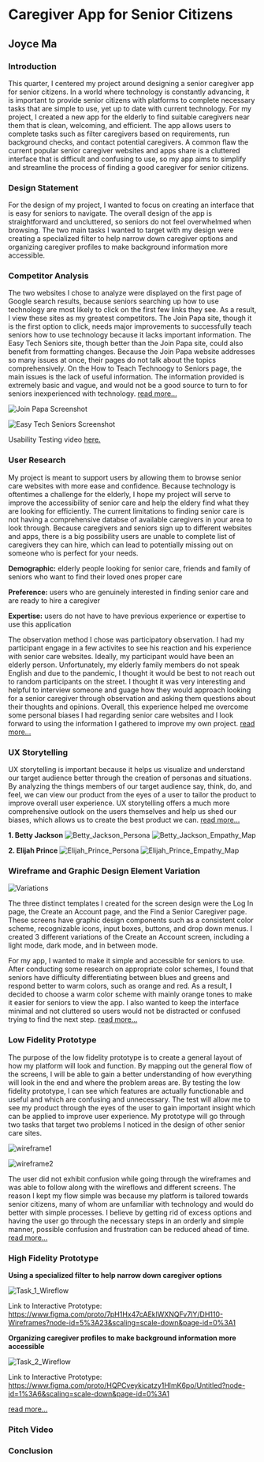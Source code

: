 # Caregiver App for Senior Citizens
## Joyce Ma

### Introduction

This quarter, I centered my project around designing a senior caregiver app for senior citizens. In a world where technology is constantly advancing, it is important to provide senior citizens with platforms to complete necessary tasks that are simple to use, yet up to date with current technology. For my project, I created a new app for the elderly to find suitable caregivers near them that is clean, welcoming, and efficient. The app allows users to complete tasks such as filter caregivers based on requirements, run background checks, and contact potential caregivers. A common flaw the current popular senior caregiver websites and apps share is a cluttered interface that is difficult and confusing to use, so my app aims to simplify and streamline the process of finding a good caregiver for senior citizens.

### Design Statement

For the design of my project, I wanted to focus on creating an interface that is easy for seniors to navigate. The overall design of the app is straightforward and uncluttered, so seniors do not feel overwhelmed when browsing. The two main tasks I wanted to target with my design were creating a specialized filter to help narrow down caregiver options and organizing caregiver profiles to make background information more accessible. 

### Competitor Analysis

The two websites I chose to analyze were displayed on the first page of Google search results, because seniors searching up how to use technology are most likely to click on the first few links they see. As a result, I view these sites as my greatest competitors. The Join Papa site, though it is the first option to click, needs major improvements to successfully teach seniors how to use technology because it lacks important information. The Easy Tech Seniors site, though better than the Join Papa site, could also benefit from formatting changes. Because the Join Papa website addresses so many issues at once, their pages do not talk about the topics comprehensively. On the How to Teach Technoogy to Seniors page, the main issues is the lack of useful information. The information provided is extremely basic and vague, and would not be a good source to turn to for seniors inexperienced with technology. [read more...](https://github.com/joycema-DH110/DH110-JOYCEMA/edit/main/Assignment%2001)

![Join Papa Screenshot](https://github.com/joycema-DH110/DH110-JOYCEMA/blob/main/Join%20Papa%20Screenshot.png)

![Easy Tech Seniors Screenshot](https://github.com/joycema-DH110/DH110-JOYCEMA/blob/main/Easy%20Tech%20Seniors%20Screenshot.png)

Usability Testing video [here.](https://drive.google.com/file/d/12gYJr7UeLXbd43dcpjhcdbJGak-mKOK6/view?usp=sharing)

### User Research

My project is meant to support users by allowing them to browse senior care websites with more ease and confidence. Because technology is oftentimes a challenge for the elderly, I hope my project will serve to improve the accessibility of senior care and help the eldery find what they are looking for efficiently. The current limitations to finding senior care is not having a comprehensive databse of available caregivers in your area to look through. Because caregivers and seniors sign up to different websites and apps, there is a big possibility users are unable to complete list of caregivers they can hire, which can lead to potentially missing out on someone who is perfect for your needs.

**Demographic:** elderly people looking for senior care, friends and family of seniors who want to find their loved ones proper care

**Preference:** users who are genuinely interested in finding senior care and are ready to hire a caregiver

**Expertise:** users do not have to have previous experience or expertise to use this application

The observation method I chose was participatory observation. I had my participant engage in a few activites to see his reaction and his experience with senior care websites. Ideally, my participant would have been an elderly person. Unfortunately, my elderly family members do not speak English and due to the pandemic, I thought it would be best to not reach out to random participants on the street. I thought it was very interesting and helpful to interview someone and guage how they would approach looking for a senior caregiver through observation and asking them questions about their thoughts and opinions. Overall, this experience helped me overcome some personal biases I had regarding senior care websites and I look forward to using the information I gathered to improve my own project. [read more...](https://github.com/joycema-DH110/DH110-JOYCEMA/blob/main/Assignment%2003)

### UX Storytelling

UX storytelling is important because it helps us visualize and understand our target audience better through the creation of personas and situations. By analyzing the things members of our target audience say, think, do, and feel, we can view our product from the eyes of a user to tailor the product to improve overall user experience. UX storytelling offers a much more comprehensive outlook on the users themselves and help us shed our biases, which allows us to create the best product we can. [read more...](https://github.com/joycema-DH110/DH110-JOYCEMA/blob/main/Assignment%2004)

**1. Betty Jackson**
![Betty_Jackson_Persona](https://github.com/joycema-DH110/DH110-JOYCEMA/blob/main/BettyJacksonPersona.jpg)
![Betty_Jackson_Empathy_Map](https://github.com/joycema-DH110/DH110-JOYCEMA/blob/main/BettyJacksonEmpathyMap.jpg)

**2. Elijah Prince**
![Elijah_Prince_Persona](https://github.com/joycema-DH110/DH110-JOYCEMA/blob/main/ElijahPrincePersona.jpg)
![Elijah_Prince_Empathy_Map](https://github.com/joycema-DH110/DH110-JOYCEMA/blob/main/ElijahPrinceEmpathyMap.jpg)

### Wireframe and Graphic Design Element Variation

![Variations](https://github.com/joycema-DH110/DH110-JOYCEMA/blob/main/Variations.jpg)

The three distinct templates I created for the screen design were the Log In page, the Create an Account page, and the Find a Senior Caregiver page. These screens have graphic design components such as a consistent color scheme, recognizable icons, input boxes, buttons, and drop down menus. I created 3 different variations of the Create an Account screen, including a light mode, dark mode, and in between mode.

For my app, I wanted to make it simple and accessible for seniors to use. After conducting some research on appropriate color schemes, I found that seniors have difficulty differentiating between blues and greens and respond better to warm colors, such as orange and red. As a result, I decided to choose a warm color scheme with mainly orange tones to make it easier for seniors to view the app. I also wanted to keep the interface minimal and not cluttered so users would not be distracted or confused trying to find the next step. [read more...](https://github.com/joycema-DH110/DH110-JOYCEMA/blob/main/Assignment%206%20%26%207)

### Low Fidelity Prototype

The purpose of the low fidelity prototype is to create a general layout of how my platform will look and function. By mapping out the general flow of the screens, I will be able to gain a better understanding of how everything will look in the end and where the problem areas are. By testing the low fidelity prototype, I can see which features are actually functionable and useful and which are confusing and unnecessary. The test will allow me to see my product through the eyes of the user to gain important insight which can be applied to improve user experience. My prototype will go through two tasks that target two problems I noticed in the design of other senior care sites.

![wireframe1](https://github.com/joycema-DH110/DH110-JOYCEMA/blob/main/wireframe1.jpg)

![wireframe2](wireframe2.jpg)

The user did not exhibit confusion while going through the wireframes and was able to follow along with the wireflows and different screens. The reason I kept my flow simple was because my platform is tailored towards senior citizens, many of whom are unfamiliar with technology and would do better with simple processes. I believe by getting rid of excess options and having the user go through the necessary steps in an orderly and simple manner, possible confusion and frustration can be reduced ahead of time. [read more...](https://github.com/joycema-DH110/DH110-JOYCEMA/blob/main/Assignment%2005)

### High Fidelity Prototype

**Using a specialized filter to help narrow down caregiver options**

![Task_1_Wireflow](Task1Wireflow.jpg)

Link to Interactive Prototype: https://www.figma.com/proto/7pH1Hx47cAEklWXNQFv7lY/DH110-Wireframes?node-id=5%3A23&scaling=scale-down&page-id=0%3A1

**Organizing caregiver profiles to make background information more accessible**

![Task_2_Wireflow](Task2Wireflows.jpg)

Link to Interactive Prototype: https://www.figma.com/proto/HQPCveykicatzy1HlmK6po/Untitled?node-id=1%3A6&scaling=scale-down&page-id=0%3A1

[read more...](https://github.com/joycema-DH110/DH110-JOYCEMA/blob/main/Assignment%206%20%26%207)

### Pitch Video



### Conclusion


